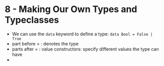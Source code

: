 # 8 - Making Our Own Types and Typeclasses

- We can use the `data` keyword to define a type: `data Bool = False | True`
- part before = : denotes the type
- parts after = : value constructors: specify different values the type can have
-
